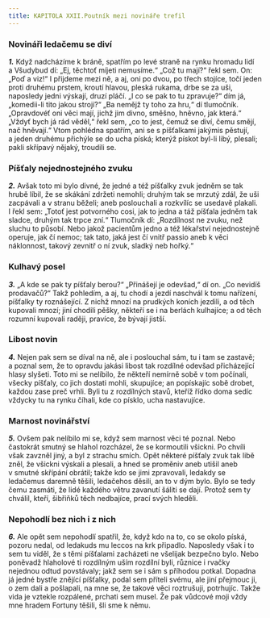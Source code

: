 ```yaml
---
title: KAPITOLA XXII.Poutník mezi novináře trefil
---
```


### Novináři ledačemu se diví

**_1._** Když nadcházíme k bráně, spatřím po levé straně na rynku hromadu lidí a Všudybud dí: „Ej, těchtoť míjeti nemusíme.“ „Což tu mají?“ řekl sem. On: „Poď a viz!“ I přijdeme mezi ně, a aj, oni po dvou, po třech stojíce, točí jeden proti druhému prstem, kroutí hlavou, pleská rukama, drbe se za uši, naposledy jedni výskají, druzí pláčí. „I co se pak to tu zpravuje?“ dím já, „komedii-li tito jakou strojí?“ „Ba nemějž ty toho za hru,“ dí tlumočník. „Opravdovéť oni věci mají, jichž jim divno, směšno, hněvno, jak která.“ „Vždyť bych já rád věděl,“ řekl sem, „co to jest, čemuž se diví, čemu smějí, nač hněvají.“ Vtom pohlédna spatřím, ani se s píšťalkami jakýmis pěstují, a jeden druhému přichýle se do ucha píská; kterýž pískot byl-li libý, plesali; pakli skřípavý nějaký, troudili se.

### Píšťaly nejednostejného zvuku

**_2._** Avšak toto mi bylo divné, že jedné a též píšťalky zvuk jedněm se tak hrubě líbil, že se skákání zdržeti nemohli; druhým tak se mrzutý zdál, že uši zacpávali a v stranu běželi; aneb poslouchali a rozkvílíc se usedavě plakali. I řekl sem: „Totoť jest potvorného cosi, jak to jedna a táž píšťala jedněm tak sladce, druhým tak trpce zní.“ Tlumočník dí: „Rozdílnost ne zvuku, než sluchu to působí. Nebo jakož pacientům jedno a též lékařství nejednostejně operuje, jak čí nemoc; tak tato, jaká jest čí vnitř passio aneb k věci náklonnost, takový zevnitř o ní zvuk, sladký neb hořký.“

### Kulhavý posel

**_3._** „A kde se pak ty píšťaly berou?“ „Přinášejí je odevšad,“ dí on. „Co nevidíš prodavačů?“ Takž pohledím, a aj, tu chodí a jezdí naschvál k tomu nařízení, píšťalky ty roznášející. Z nichž mnozí na prudkých koních jezdili, a od těch kupovali mnozí; jiní chodili pěšky, někteří se i na berlách kulhajíce; a od těch rozumní kupovali raději, pravíce, že bývají jistší.

### Libost novin

**_4._** Nejen pak sem se díval na ně, ale i poslouchal sám, tu i tam se zastavě; a poznal sem, že to opravdu jakási libost tak rozdílné odevšad přicházející hlasy slyšeti. Toto mi se nelíbilo, že někteří nemírně sobě v tom počínali, všecky píšťaly, co jich dostati mohli, skupujíce; an popískajíc sobě drobet, každou zase preč vrhli. Byli tu z rozdílných stavů, kteříž řídko doma sedíc vždycky tu na rynku číhali, kde co písklo, ucha nastavujíce.

### Marnost novinářství

**_5._** Ovšem pak nelíbilo mi se, když sem marnost věci té poznal. Nebo častokrát smutný se hlahol rozcházel, že se kormoutili všickni. Po chvíli však zavzněl jiný, a byl z strachu smích. Opět některé píšťaly zvuk tak libě zněl, že všickni výskali a plesali, a hned se proměniv aneb utišil aneb v smutné skřípání obrátil; takže kdo se jimi zpravovali, ledakdy se ledačemus daremně těšili, ledačehos děsili, an to v dým bylo. Bylo se tedy čemu zasmáti, že lidé každého větru zavanutí šáliti se dají. Protož sem ty chválil, kteří, šibřiňků těch nedbajíce, prací svých hleděli.

### Nepohodlí bez nich i z nich

**_6._** Ale opět sem nepohodlí spatřil, že, když kdo na to, co se okolo píská, pozoru nedal, od ledakuds mu leccos na krk připadlo. Naposledy však i to sem tu viděl, že s těmi píšťalami zacházeti ne všelijak bezpečno bylo. Nebo poněvadž hlaholové ti rozdílným uším rozdílní byli, různice i rvačky nejednou odtud povstávaly; jakž sem se i sám s příhodou potkal. Dopadna já jedné bystře znějící píšťalky, podal sem příteli svému, ale jiní přejmouc ji, o zem dali a pošlapali, na mne se, že takové věci roztrušuji, potrhujíc. Takže vida je vztekle rozpálené, prchati sem musel. Že pak vůdcové moji vždy mne hradem Fortuny těšili, šli sme k němu.
